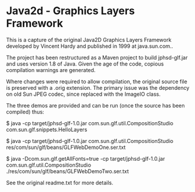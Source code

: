 # Java2d - Graphics Layers Framework
This is a capture of the original Java2D Graphics Layers Framework developed by Vincent Hardy and published in 1999 at java.sun.com..

The project has been restructured as a Maven project to build jphsd-glf.jar and uses version 1.8 of Java. Given the age of the code, copious compilation warnings are generated.

Where changes were required to allow compilation, the original source file is preserved with a .orig extension.
The primary issue was the dependency on old Sun JPEG codec, since replaced with the ImageIO class.

The three demos are provided and can be run (once the source has been compiled) thus:

$ java -cp target/jphsd-glf-1.0.jar com.sun.glf.util.CompositionStudio com.sun.glf.snippets.HelloLayers

$ java -cp target/jphsd-glf-1.0.jar com.sun.glf.util.CompositionStudio res/com/sun/glf/beans/GLFWebDemoOne.ser.txt

$ java -Dcom.sun.glf.getAllFonts=true -cp target/jphsd-glf-1.0.jar com.sun.glf.util.CompositionStudio ./res/com/sun/glf/beans/GLFWebDemoTwo.ser.txt

See the original readme.txt for more details.
